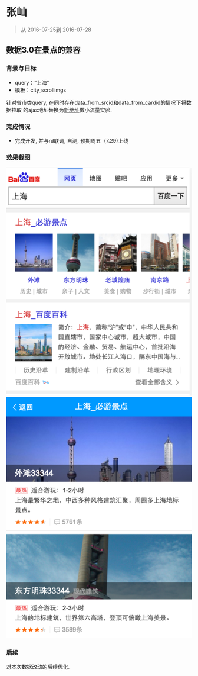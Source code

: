 # 张屾

> 从 2016-07-25到 2016-07-28

## 数据3.0在景点的兼容

### 背景与目标

- query：“上海"
- 模板：city_scrollimgs

针对省市类query, 在同时存在data_from_srcid和data_from_cardid的情况下将数据拉取
的ajax地址替换为[新地址](/pae/channel/data/asyncqury)做小流量实验.

### 完成情况

- 完成开发, 并与rd联调, 自测, 预期周五（7.29)上线

### 效果截图
![搜索页结果页](./img/zhangshen04/01.png)
![必游景点页](./img/zhangshen04/02.png)

### 后续
对本次数据改动的后续优化.